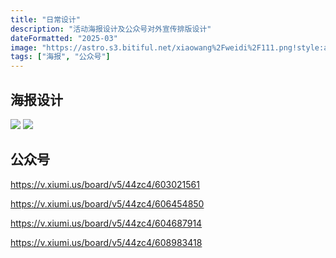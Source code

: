 ```yaml
---
title: "日常设计"
description: "活动海报设计及公众号对外宣传排版设计"
dateFormatted: "2025-03"
image: "https://astro.s3.bitiful.net/xiaowang%2Fweidi%2F111.png!style:about"
tags: ["海报", "公众号"]
---     
```

## 海报设计
![](https://astro.s3.bitiful.net/xiaowang%2Fweidi%2F%E5%9B%BE%E7%89%87%2016.png!style:about)
![](https://astro.s3.bitiful.net/xiaowang%2Fweidi%2F%E5%9B%BE%E7%89%87%2017.png!style:about)

## 公众号
https://v.xiumi.us/board/v5/44zc4/603021561

https://v.xiumi.us/board/v5/44zc4/606454850

https://v.xiumi.us/board/v5/44zc4/604687914

https://v.xiumi.us/board/v5/44zc4/608983418